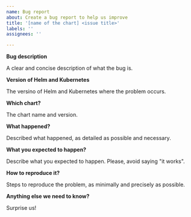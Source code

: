 ```yaml
---
name: Bug report
about: Create a bug report to help us improve
title: '[name of the chart] <issue title>'
labels: ''
assignees: ''

---
```


<!-- Thanks for filing an issue! Before hitting the button, please answer these questions. It's helpful to search the existing GitHub issues first. It's likely that another user has already reported the issue you're facing, or it's a known issue that we're already aware of

Fill in as much of the template below as you can.  If you leave out information, we can't help you as well.

Be ready for followup questions, and please respond in a timely manner. If we can't reproduce a bug or think a feature already exists, we might close your issue.  If we're wrong, PLEASE feel free to reopen it and explain why.
-->

**Bug description**

A clear and concise description of what the bug is.

**Version of Helm and Kubernetes**

The versino of Helm and Kubernetes where the problem occurs.

**Which chart?**

The chart name and version.

**What happened?**

Described what happened, as detailed as possible and necessary.

**What you expected to happen?**

Describe what you expected to happen. Please, avoid saying "it works".

**How to reproduce it?**

Steps to reproduce the problem, as minimally and precisely as possible.

**Anything else we need to know?**

Surprise us!
